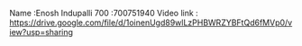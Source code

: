 Name :Enosh Indupalli
700 :700751940
Video link : https://drive.google.com/file/d/1oinenUgd89wlLzPHBWRZYBFtQd6fMVp0/view?usp=sharing
